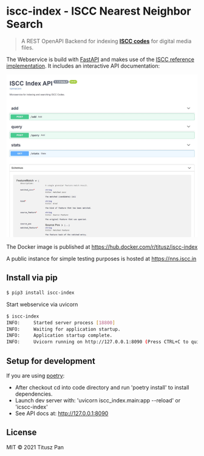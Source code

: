 # iscc-index - ISCC Nearest Neighbor Search

> A REST OpenAPI Backend for indexing [**ISCC codes**](https://iscc.codes) for digital media files.


The Webservice is build with [FastAPI](https://github.com/tiangolo/fastapi) and makes
use of the [ISCC reference implementation](<https://github.com/iscc/iscc-specs>).
It includes an interactive API documentation:

![Interactive ISCC Api Docs](screenshot.jpg)


The Docker image is published at https://hub.docker.com/r/titusz/iscc-index

A public instance for simple testing purposes is hosted at https://nns.iscc.in


## Install via pip

```bash
$ pip3 install iscc-index
```

Start webservice via uvicorn

```bash
$ iscc-index
INFO:     Started server process [18800]
INFO:     Waiting for application startup.
INFO:     Application startup complete.
INFO:     Uvicorn running on http://127.0.0.1:8090 (Press CTRL+C to quit)
```

## Setup for development

If you are using [poetry](https://python-poetry.org/):

- After checkout cd into code directory and run 'poetry install' to install dependencies.
- Launch dev server with: 'uvicorn iscc_index.main:app --reload' or 'icscc-index'
- See API docs at: http://127.0.0.1:8090


## License

MIT © 2021 Titusz Pan
